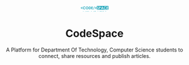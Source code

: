 #
<p align="center">
    <img src="./images/Logo.png" width="15%">
    <h1 align="center">
        CodeSpace
    </h1>
    <p align="center">A Platform for Department Of Technology, Computer Science students to connect, share resources and publish articles.</p>
</p>

